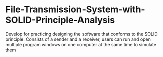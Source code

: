 # File-Transmission-System-with-SOLID-Principle-Analysis
Develop for practicing designing the software that conforms to the SOLID principle. Consists of a sender and a receiver, users can run and open multiple program windows on one computer at the same time to simulate them
